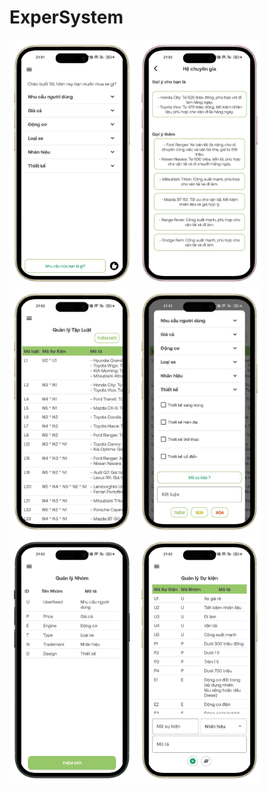 # ExperSystem

<img src="img/home.png" alt="example" width="200">

<img src="img/recomment.png" alt="example" width="200">

<img src="img/tap_luat.png" alt="example" width="200">

<img src="img/add_tap_luat.png" alt="example" width="200">

<img src="img/group.png" alt="example" width="200">

<img src="img/event.png" alt="example" width="200">